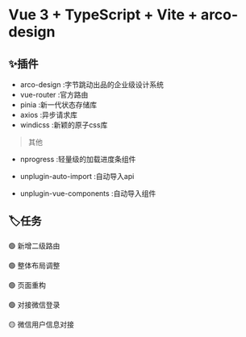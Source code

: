 <!--
 * @Date: 2022-09-30 09:35:09
 * @LastEditors: Mr.qin
 * @LastEditTime: 2022-12-05 16:36:49
 * @Description: 描述文件
-->
# Vue 3 + TypeScript + Vite + arco-design

## ✨插件

- arco-design :字节跳动出品的企业级设计系统
- vue-router :官方路由
- pinia :新一代状态存储库
- axios :异步请求库
- windicss :新颖的原子css库

</p>

 > 其他

- nprogress :轻量级的加载进度条组件

- unplugin-auto-import :自动导入api
- unplugin-vue-components :自动导入组件

## 🏷️任务

 🟢 新增二级路由
 </p>
 🟢 整体布局调整
 </p>
 🟢 页面重构
 </p>
 🟢 对接微信登录
 </p>
 🟡 微信用户信息对接
